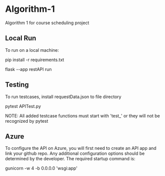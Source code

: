 # Algorithm-1
Algorithm 1 for course scheduling project

## Local Run

To run on a local machine:

pip install -r requirements.txt

flask --app restAPI run

## Testing

To run testcases, install requestData.json to file directory

pytest APITest.py

NOTE: All added testcase functions must start with 'test_' or they will not be recognized by pytest

## Azure

To configure the API on Azure, you will first need to create an API app and link your github repo. Any additional configuration options should be determined by the developer. The required startup command is:

gunicorn -w 4 -b 0.0.0.0 'wsgi:app'
